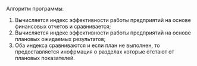 Алгоритм программы: 
1. Вычисляется индекс эффективности работы предприятий на основе финансовых отчетов и сравнивается;
2. Вычисляется индекс эффективности работы предприятий на основе плановых ожидаемых результатов;
3. Оба индекса сравниваются и если план не выполнен, то предоставляется инофрмация о разделах которые отстают от плановых показателей.
